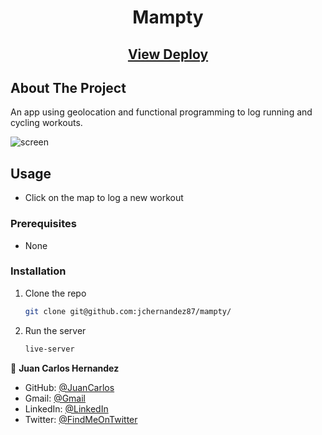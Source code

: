 <p align="center">
  <h1 align="center">Mampty</h3>
    <p align="center">
      <h2 align="center"><a href="https://mamptyapp.netlify.app/">View Deploy</a></h2>
    </p>
</p>

## About The Project

An app using geolocation and functional programming to log running and cycling workouts.

![screen](https://github.com/jchernandez87/bankist/assets/44485810/f24e671d-59a5-4a6e-bffb-15f5206c7556)

## Usage

- Click on the map to log a new workout

### Prerequisites

- None

### Installation

1. Clone the repo
   ```sh
   git clone git@github.com:jchernandez87/mampty/
   ```
2. Run the server
   ```sh
   live-server
   ```

👤 **Juan Carlos Hernandez**

- GitHub: [@JuanCarlos](https://github.com/jchernandez87)
- Gmail: [@Gmail](mailto:jchernandez827@gmail.com)
- LinkedIn: [@LinkedIn](https://www.linkedin.com/in/juan-carlos-hernandez-200a05175)
- Twitter: [@FindMeOnTwitter](https://twitter.com/Juancar70771241)
